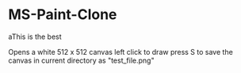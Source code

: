 # MS-Paint-Clone

aThis is the best

Opens a white 512 x 512 canvas
left click to draw
press S to save the canvas in current directory as "test_file.png"
